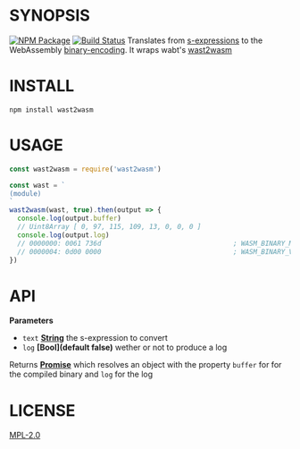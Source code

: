 # SYNOPSIS 
[![NPM Package](https://img.shields.io/npm/v/wast2wasm.svg?style=flat-square)](https://www.npmjs.org/package/wast2wasm)
[![Build Status](https://img.shields.io/travis/ewasm/wast2wasm.svg?branch=master&style=flat-square)](https://travis-ci.org/ewasm/wast2wasm)
Translates from [s-expressions](https://github.com/WebAssembly/spec) to the WebAssembly [binary-encoding](https://github.com/WebAssembly/design/blob/master/BinaryEncoding.md). It wraps wabt's [wast2wasm](https://github.com/WebAssembly/wabt)

# INSTALL
`npm install wast2wasm`

# USAGE

```javascript
const wast2wasm = require('wast2wasm')

const wast = `
(module)
`
wast2wasm(wast, true).then(output => {
  console.log(output.buffer)
  // Uint8Array [ 0, 97, 115, 109, 13, 0, 0, 0 ]
  console.log(output.log)
  // 0000000: 0061 736d                                 ; WASM_BINARY_MAGIC
  // 0000004: 0d00 0000                                 ; WASM_BINARY_VERSION
})

```

# API
**Parameters**

-   `text` **[String](https://developer.mozilla.org/en-US/docs/Web/JavaScript/Reference/Global_Objects/String)** the s-expression to convert
-   `log` **\[Bool](default false)** wether or not to produce a log

Returns **[Promise](https://developer.mozilla.org/en-US/docs/Web/JavaScript/Reference/Global_Objects/Promise)** which resolves an object with the property `buffer` for
for the compiled binary and `log` for the log

# LICENSE
[MPL-2.0](https://tldrlegal.com/license/mozilla-public-license-2.0-(mpl-2))
